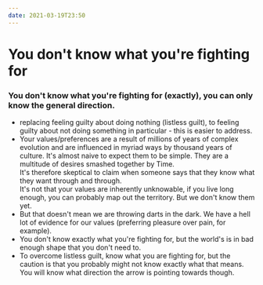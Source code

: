 ```yaml
---
date: 2021-03-19T23:50
---
```


# You don't know what you're fighting for


### You don't know what you're fighting for (exactly), you can only know the general direction.

- replacing feeling guilty about doing nothing (listless guilt), to feeling guilty about not doing something in particular - this is easier to address.
- Your values/preferences are a result of millions of years of complex evolution and are influenced in myriad ways by thousand years of culture. It's almost naive to expect them to be simple. They are a multitude of desires smashed together by Time.  
It's therefore skeptical to claim when someone says that they know what they want through and through.  
It's not that your values are inherently unknowable, if you live long enough, you can probably map out the territory. But we don't know them yet.
- But that doesn't mean we are throwing darts in the dark. We have a hell lot of evidence for our values (preferring pleasure over pain, for example). 
- You don't know exactly what you're fighting for, but the world's is in bad enough shape that you don't need to.
- To overcome listless guilt, know what you are fighting for, but the caution is that you probably might not know exactly what that means. You will know what direction the arrow is pointing towards though.


